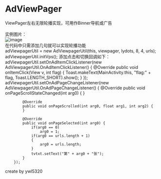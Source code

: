 # AdViewPager
ViewPager左右无限轮播实现，可用作Binner导航或广告<br/><br/>
实例图片：<br/>
![image](https://github.com/wanliyang1990/AdViewPager/blob/master/imgs/adviewpager.gif)<br/>
在代码中只需添加几句就可以实现轮播功能<br/>
adViewpagerUtil = new AdViewpagerUtil(this, viewpager, lydots, 8, 4, urls);
        adViewpagerUtil.initVps();
添加点击和切换回调如下：<br/>
adViewpagerUtil.setOnAdItemClickListener(new AdViewpagerUtil.OnAdItemClickListener() {
            @Override
            public void onItemClick(View v, int flag) {
                Toast.makeText(MainActivity.this, "flag:" + flag, Toast.LENGTH_SHORT).show();
            }
        });
        adViewpagerUtil.setOnAdPageChangeListener(new AdViewpagerUtil.OnAdPageChangeListener() {
            @Override
            public void onPageScrollStateChanged(int arg0) {
            }

            @Override
            public void onPageScrolled(int arg0, float arg1, int arg2) {
            }

            @Override
            public void onPageSelected(int arg0) {
                if(arg0 == 0)
                    arg0 = 1;
                if(arg0 == urls.length + 1)
                {
                    arg0 = urls.length;
                }
                tvtxt.setText("第" + arg0 + "张");
            }
        });
	
create by ywl5320